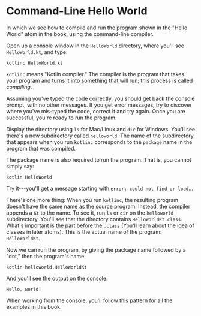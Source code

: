 Command-Line Hello World
========================

In which we see how to compile and run the program shown in the "Hello World"
atom in the book, using the command-line compiler.

Open up a console window in the `HelloWorld` directory, where you'll see
`HelloWorld.kt`, and type:

```
kotlinc HelloWorld.kt
```

`kotlinc` means "Kotlin compiler." The compiler is the program that takes
your program and turns it into something that will run; this process is
called *compiling*.

Assuming you've typed the code correctly, you should get back the console
prompt, with no other messages. If you get error messages, try to discover
where you've mis-typed the code, correct it and try again. Once you are
successful, you're ready to run the program.

Display the directory using `ls` for Mac/Linux and `dir` for Windows. You'll
see there's a new subdirectory called `helloworld`. The name of the
subdirectory that appears when you run `kotlinc` corresponds to the `package`
name in the program that was compiled.

The package name is also required to run the program. That is, you cannot simply
say:

```
kotlin HelloWorld
```

Try it---you'll get a message starting with `error: could not find or load`...

There's one more thing: When you run `kotlinc`, the resulting program doesn't
have the same name as the source program. Instead, the compiler appends a `Kt`
to the name. To see it, run `ls` or `dir` on the `helloworld` subdirectory.
You'll see that the directory contains `HelloWorldKt.class`. What's important is
the part before the `.class` (You'll learn about the idea of classes in later
atoms). This is the actual name of the program: `HelloWorldKt`.

Now we can run the program, by giving the package name followed by a "dot," then
the program's name:

```
kotlin helloworld.HelloWorldKt
```

And you'll see the output on the console:

```
Hello, world!
```

When working from the console, you'll follow this pattern for all the examples
in this book.
